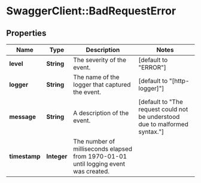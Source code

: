 # SwaggerClient::BadRequestError

## Properties
Name | Type | Description | Notes
------------ | ------------- | ------------- | -------------
**level** | **String** | The severity of the event. | [default to &quot;ERROR&quot;]
**logger** | **String** | The name of the logger that captured the event. | [default to &quot;[http-logger]&quot;]
**message** | **String** | A description of the event. | [default to &quot;The request could not be understood due to malformed syntax.&quot;]
**timestamp** | **Integer** | The number of milliseconds elapsed from 1970-01-01 until logging event was created. | 


